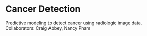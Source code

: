 # Cancer Detection
Predictive modeling to detect cancer using radiologic image data.  Collaborators:  Craig Abbey, Nancy Pham
